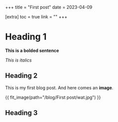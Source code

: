 +++
title = "First post"
date = 2023-04-09

[extra]
toc = true
link = ""
+++

# Heading 1

**This is a bolded sentence**

_This is italics_ 

## Heading 2

This is my first blog post. And here comes an **image**.


{{ fit_image(path="/blog/First post/wat.jpg") }}

## Heading 3

